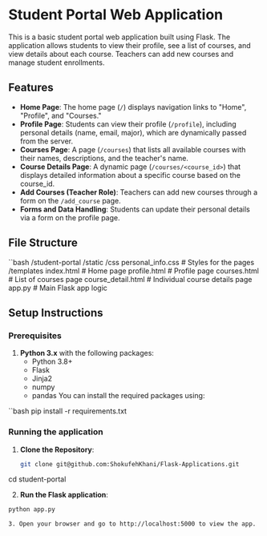 
# **Student Portal Web Application**

This is a basic student portal web application built using Flask. The application allows students to view their profile, see a list of courses, and view details about each course. Teachers can add new courses and manage student enrollments.

## **Features**

-  **Home Page**: The home page (`/`) displays navigation links to "Home", "Profile", and "Courses."
-  **Profile Page**: Students can view their profile (`/profile`), including personal details (name, email, major), which are dynamically passed from the server.
- **Courses Page**: A page (`/courses`) that lists all available courses with their names, descriptions, and the teacher's name.
- **Course Details Page**: A dynamic page (`/courses/<course_id>`) that displays detailed information about a specific course based on the course_id.
- **Add Courses (Teacher Role)**: Teachers can add new courses through a form on the `/add_course` page.
- **Forms and Data Handling**: Students can update their personal details via a form on the profile page.

## **File Structure**
  ``bash
  /student-portal
      /static
          /css
              personal_info.css  # Styles for the pages
      /templates
          index.html           # Home page
          profile.html         # Profile page
          courses.html         # List of courses page
          course_detail.html   # Individual course details page
      app.py                    # Main Flask app logic


## **Setup Instructions**

### **Prerequisites**

1. **Python 3.x** with the following packages:
   - Python 3.8+
   - Flask
   - Jinja2
   - numpy
   - pandas
You can install the required packages using:

  ``bash
  pip install -r requirements.txt

### **Running the application**

1. **Clone the Repository**:
   ```bash
   git clone git@github.com:ShokufehKhani/Flask-Applications.git
  cd student-portal


2. **Run the Flask application**:
  ```bash
  python app.py

3. Open your browser and go to http://localhost:5000 to view the app.






